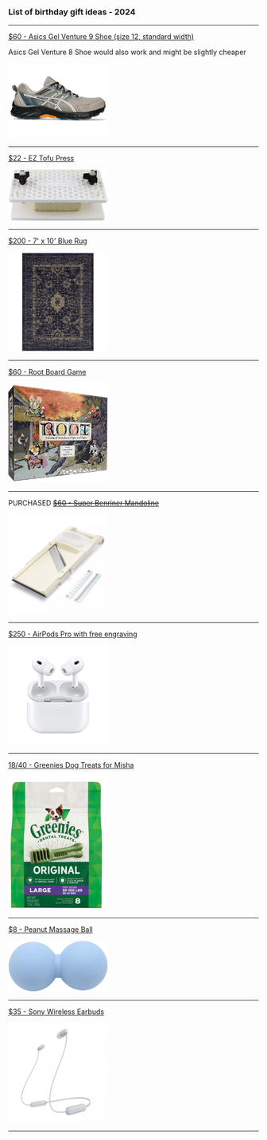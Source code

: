 ### List of birthday gift ideas - 2024

<hr />

[$60 - Asics Gel Venture 9 Shoe (size 12, standard width)](https://www.asics.com/us/en-us/gel-venture-9/p/ANA_1011B486-024.html?size=12&width=Standard)

Asics Gel Venture 8 Shoe would also work and might be slightly cheaper

<img src="./images/gel-venture-shoe.webp" alt="Asics Gel Venture Shoe" width="200"/>

<hr />

[$22 - EZ Tofu Press](https://www.amazon.com/EZ-Tofu-Press-Removes-Texture/dp/B007LLGMG2/)

<img src="./images/tofu-press.jpg" alt="Tofu Press" width="200"/>

<hr />

[$200 - 7' x 10' Blue Rug](https://www.target.com/p/vintage-distressed-rug-threshold/-/A-51295694?preselect=51169609)

<img src="./images/blue-rug.webp" alt="Blue Rug" width="200" />

<hr />

[$60 - Root Board Game](https://ledergames.com/collections/root/products/root-a-game-of-woodland-might-and-right)

<img src="./images/root-board-game.webp" alt="Root Board Game" width="200" />

<hr />

PURCHASED ~~[$60 - Super Benriner Mandoline](https://www.surlatable.com/super-benriner-mandoline/PRO-3166394.html)~~

<img src="./images/super-benriner-mandoline.webp" alt="Super Benriner Mandoline" width="200" />

<hr />

[$250 - AirPods Pro with free engraving](https://www.apple.com/airpods-pro/)

<img src="./images/airpods-pro.jpg" alt="Airpods Pro" width="200" />

<hr />

[$18/$40 - Greenies Dog Treats for Misha](https://feederspetsupply.com/greenies-original-large-dental-treats/#)

<img src="./images/greenies.png" alt="Greenies Dog Treats" width="200" />

<hr />

[$8 - Peanut Massage Ball](https://www.amazon.com/gp/product/B0BZS65QWL/ref=ox_sc_act_image_1?smid=A2HMKC83ICKFI1&psc=1)

<img src="./images/peanut-massage-ball.jpg" alt="Peanut Massage Ball" width="200" />

<hr />

[$35 - Sony Wireless Earbuds](https://www.target.com/p/sony-wic100-bluetooth-wireless-in-ear-headphones/-/A-90038819?preselect=88914387#lnk=sametab)

<img src="./images/earbuds.webp" alt="Sony Wireless Earbuds" width="200" />

<hr/>
